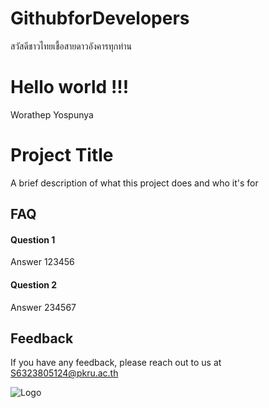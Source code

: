 # GithubforDevelopers
สวัสดีชาวไทยเชื้อสายดาวอังคารทุกท่าน

# Hello world !!!
Worathep Yospunya


# Project Title

A brief description of what this project does and who it's for


## FAQ

#### Question 1

Answer 123456

#### Question 2

Answer 234567


## Feedback

If you have any feedback, please reach out to us at S6323805124@pkru.ac.th


![Logo](https://www.google.com/url?sa=i&url=https%3A%2F%2Fwww.facebook.com%2FLogodotcom%2F%3Flocale%3Des_LA&psig=AOvVaw0xyDha3tLSeucEAq1Y4LUj&ust=1701573584594000&source=images&cd=vfe&ved=0CBEQjRxqFwoTCOCYztvl74IDFQAAAAAdAAAAABAI)